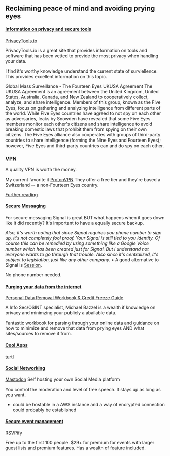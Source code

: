 ## **Reclaiming peace of mind and avoiding prying eyes**

#### <ins>Information on privacy and secure tools</ins> 

[PrivacyTools.io](https://privacytools.io/)

PrivacyTools.io is a great site that provides information on tools and software that has been vetted to provide the most privacy when handling your data.

I find it's worthy knowledge understand the current state of surviellence. This provides excellent information on this topic. 

Global Mass Surveillance - The Fourteen Eyes
UKUSA Agreement
The UKUSA Agreement is an agreement between the United Kingdom, United States, Australia, Canada, and New Zealand to cooperatively collect, analyze, and share intelligence. Members of this group, known as the Five Eyes, focus on gathering and analyzing intelligence from different parts of the world. While Five Eyes countries have agreed to not spy on each other as adversaries, leaks by Snowden have revealed that some Five Eyes members monitor each other's citizens and share intelligence to avoid breaking domestic laws that prohibit them from spying on their own citizens. The Five Eyes alliance also cooperates with groups of third-party countries to share intelligence (forming the Nine Eyes and Fourteen Eyes); however, Five Eyes and third-party countries can and do spy on each other.

### <ins>VPN</ins> 

A quality VPN is worth the money.

My current favorite it [ProtonVPN](https://protonvpn.com/)
	They offer a free tier and they're based a Switzerland -- a non-Fourteen Eyes country. 
 
[Further reading](https://inteltechniques.com/vpn.html)

#### <ins>Secure Messaging</ins>

For secure messaging Signal is great BUT what happens when it goes down like it did recently? It's important to have a equally secure backup. 

*Also, it's worth noting that since Signal requires you phone number to sign up, it's not completely fool proof. Your Signal is still tied to you identity. Of course this can be remedied by using something like a Google Voice number which has been created just for Signal. But I understand not everyone wants to go through that trouble.
Also since it's centralized, it's subject to legislation, just like any other company.*
•
A good alternative to Signal is [Session](https://getsession.org/).

No phone number needed.

#### <ins>Purging your data from the internet</ins>

[Personal Data Removal Workbook & Credit Freeze Guide](https://inteltechniques.com/data/workbook.pdf)

A Info Sec/OSINT specialist, Michael Bazzel is a wealth if knowledge on privacy and minimzing your publicly a abailable data.

Fantastic workbook for parsing through your online data and guidance on how to minimize and remove that data from prying eyes AND what sites/sources to remove it from.


#### <ins>Cool Apps</ins>

[turtl](https://turtlapp.com/features/)

#### <ins>Social Networking</ins>
 
[Mastodon](https://joinmastodon.org/)
Self hosting your own Social Media platform

You control the moderation and level of free speech. It stays up as long as you want. 
- could be hostable in a AWS instance and a way of encrypted connection could probably be established

#### <ins>Secure event management</ins>

[RSVPify](https://rsvpify.com/event-registration/)

Free up to the first 100 people. $29+ for premium for events with larger guest lists and premium features. Has a wealth of feature included.


